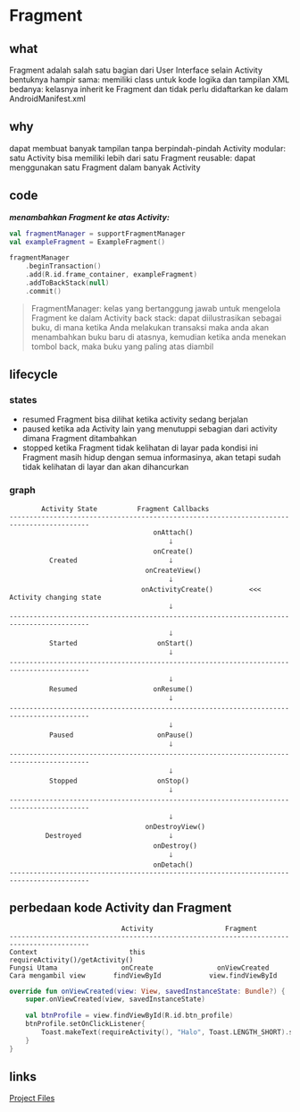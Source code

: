 # Fragment

## what

Fragment adalah salah satu bagian dari User Interface selain Activity
bentuknya hampir sama: memiliki class untuk kode logika dan tampilan XML
bedanya: kelasnya inherit ke Fragment dan tidak perlu didaftarkan ke dalam AndroidManifest.xml

## why

dapat membuat banyak tampilan tanpa berpindah-pindah Activity
modular: satu Activity bisa memiliki lebih dari satu Fragment
reusable: dapat menggunakan satu Fragment dalam banyak Activity

## code

**_menambahkan Fragment ke atas Activity:_**

```kotlin
val fragmentManager = supportFragmentManager
val exampleFragment = ExampleFragment()

fragmentManager
    .beginTransaction()
    .add(R.id.frame_container, exampleFragment)
    .addToBackStack(null)
    .commit()
```

> FragmentManager: kelas yang bertanggung jawab untuk mengelola Fragment ke dalam Activity
> back stack: dapat diilustrasikan sebagai buku, di mana ketika Anda melakukan transaksi maka anda akan menambahkan buku baru di atasnya, kemudian ketika anda menekan tombol back, maka buku yang paling atas diambil

## lifecycle

### states

- resumed       Fragment bisa dilihat ketika activity sedang berjalan
- paused        ketika ada Activity lain yang menutuppi sebagian dari activity dimana Fragment ditambahkan
- stopped       ketika Fragment tidak kelihatan di layar
                            pada kondisi ini Fragment masih hidup dengan semua informasinya, akan tetapi sudah tidak kelihatan di layar dan akan dihancurkan

### graph

```text
        Activity State          Fragment Callbacks
------------------------------------------------------------------------------------------
                                    onAttach()
                                        🡓
                                    onCreate()
          Created                       🡓
                                  onCreateView()
                                        🡓
                                 onActivityCreate()         <<< Activity changing state
                                        🡓
------------------------------------------------------------------------------------------
                                        🡓
          Started                    onStart()
                                        🡓
------------------------------------------------------------------------------------------
                                        🡓
          Resumed                   onResume()
                                        🡓
------------------------------------------------------------------------------------------
                                        🡓
          Paused                     onPause()
                                        🡓
------------------------------------------------------------------------------------------
                                        🡓
          Stopped                    onStop()
                                        🡓
------------------------------------------------------------------------------------------
                                        🡓
                                  onDestroyView()
         Destroyed                      🡓
                                    onDestroy()
                                        🡓
                                    onDetach()
------------------------------------------------------------------------------------------
```

## perbedaan kode Activity dan Fragment

```text
                            Activity                  Fragment
------------------------------------------------------------------------------------------
Context                       this          requireActivity()/getActivity()
Fungsi Utama                onCreate                onViewCreated
Cara mengambil view       findViewById            view.findViewById
```

```kotlin
override fun onViewCreated(view: View, savedInstanceState: Bundle?) {
    super.onViewCreated(view, savedInstanceState)

    val btnProfile = view.findViewById(R.id.btn_profile)
    btnProfile.setOnClickListener{
        Toast.makeText(requireActivity(), "Halo", Toast.LENGTH_SHORT).show()
    }
}
```

## links

[Project Files](./MyFlexibleFragment)
